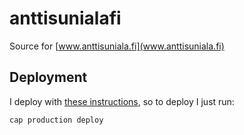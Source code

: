 # anttisunialafi

Source for [www.anttisuniala.fi](www.anttisuniala.fi)


## Deployment
I deploy with [these instructions](https://gorails.com/deploy/ubuntu/14.04), so to deploy I just run:
```
cap production deploy
```